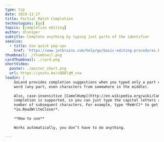 ```yaml
---
type: tip
date: 2019-11-27
title: Partial Match Completion
technologies: [go]
topics: [completion editing]
author: dlsniper
subtitle: Complete anything by typing just parts of the identifier
seealso:
  - title: Use quick pop-ups
    href: 'https://www.jetbrains.com/help/go/basic-editing-procedures.html#quick_popups'
thumbnail: ./thumbnail.png
cardThumbnail: ./card.png
shortVideo:
  poster: ./poster_short.png
  url: https://youtu.be/sQB8lqM_vsw
leadin: |
    GoLand provides completion suggestions when you typed only a part of a 
    word (any part, even characters from somewhere in the middle).
    
    Also, case-insensitive [CamelHump](http://en.wikipedia.org/wiki/CamelCase)
    completion is supported, so you can just type the capital letters along with a
    number of subsequent characters. For example, type *ReWrCl* to get 
    *io.ReadWriteCloser*.
    
    **How to use**
    
    Works automatically, you don’t have to do anything.

---
```

